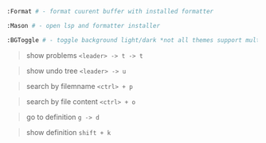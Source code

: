 ```sh
:Format # - format cuurent buffer with installed formatter
```

```sh
:Mason # - open lsp and formatter installer
```


```sh
:BGToggle # - toggle background light/dark *not all themes support multiple backgrounds*
```

> show problems
> `<leader> -> t -> t`

> show undo tree
> `<leader> -> u`

> search by filemname
> `<ctrl> + p`

> search by file content
> `<ctrl> + o`

> go to definition
> `g -> d`

> show definition
> `shift + k`
